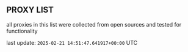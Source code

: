 ## PROXY LIST

all proxies in this list were collected from open sources and tested for functionality

last update: `2025-02-21 14:51:47.641917+00:00` UTC